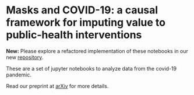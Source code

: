 # Masks and COVID-19: a causal framework for imputing value to public-health interventions

**New:** Please explore a refactored implementation of these notebooks in our new [repository](https://github.com/ababino/babino2020masks).

These are a set of jupyter notebooks to analyze data from the covid-19 pandemic.

Read our preprint at [arXiv](https://arxiv.org/abs/2006.05532) for more details.
